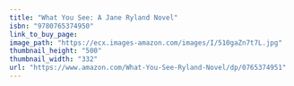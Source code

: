```yaml
---
title: "What You See: A Jane Ryland Novel"
isbn: "9780765374950"
link_to_buy_page:
image_path: "https://ecx.images-amazon.com/images/I/510gaZn7t7L.jpg"
thumbnail_height: "500"
thumbnail_width: "332"
url: "https://www.amazon.com/What-You-See-Ryland-Novel/dp/0765374951"
---
```

